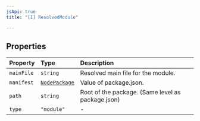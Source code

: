 ```yaml
---
jsApi: true
title: "[I] ResolvedModule"

---
```

## Properties

| Property | Type | Description |
| :------ | :------ | :------ |
| `mainFile` | `string` | Resolved main file for the module. |
| `manifest` | [`NodePackage`](NodePackage.md) | Value of package.json. |
| `path` | `string` | Root of the package. (Same level as package.json) |
| `type` | `"module"` | - |
